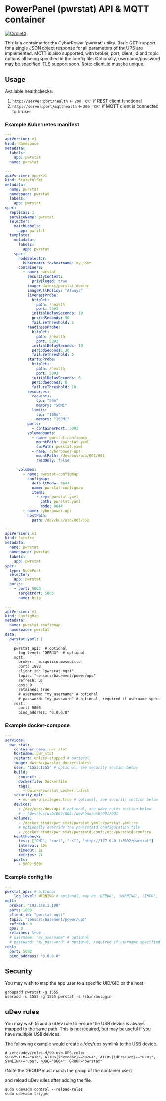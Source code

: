# PowerPanel (pwrstat) API & MQTT container

[![CircleCI](https://circleci.com/gh/DanielWinks/pwrstat_docker.svg?style=svg)](https://circleci.com/gh/DanielWinks/pwrstat_docker)

This is a container for the CyberPower 'pwrstat' utility.
Basic GET support for a single JSON object response for
all parameters of the UPS are implemented.
MQTT is also supported, with broker, port, client_id and topic
options all being specified in the config file.
Optionally, username/password may be specified.
TLS support soon.
Note: client_id must be unique.

## Usage

Available healthchecks:
1) `http://server:port/health` <- `200 'OK'` if REST client functional
1) `http://server:port/mqtthealth` <- `200 'OK'` if MQTT client is connected to broker

### Example Kubernetes manifest

```yaml
---
apiVersion: v1
kind: Namespace
metadata:
  labels:
    app: pwrstat
  name: pwrstat

---
apiVersion: apps/v1
kind: StatefulSet
metadata:
  name: pwrstat
  namespace: pwrstat
  labels:
    app: pwrstat
spec:
  replicas: 1
  serviceName: pwrstat
  selector:
    matchLabels:
      app: pwrstat
  template:
    metadata:
      labels:
        app: pwrstat
    spec:
      nodeSelector:
        kubernetes.io/hostname: my_host
      containers:
        - name: pwrstat
          securityContext:
            privileged: true
          image: dwinks/pwrstat_docker
          imagePullPolicy: "Always"
          livenessProbe:
            httpGet:
              path: /health
              port: 5003
            initialDelaySeconds: 10
            periodSeconds: 30
            failureThreshold: 5
          readinessProbe:
            httpGet:
              path: /health
              port: 5003
            initialDelaySeconds: 10
            periodSeconds: 30
            failureThreshold: 5
          startupProbe:
            httpGet:
              path: /health
              port: 5003
            initialDelaySeconds: 6
            periodSeconds: 6
            failureThreshold: 10
          resources:
            requests:
              cpu: "50m"
              memory: "50Mi"
            limits:
              cpu: "100m"
              memory: "100Mi"
          ports:
            - containerPort: 5003
          volumeMounts:
            - name: pwrstat-configmap
              mountPath: /pwrstat.yaml
              subPath: pwrstat.yaml
            - name: cyberpower-ups
              mountPath: /dev/bus/usb/001/001
              readOnly: false

      volumes:
        - name: pwrstat-configmap
          configMap:
            defaultMode: 0644
            name: pwrstat-configmap
            items:
              - key: pwrstat.yaml
                path: pwrstat.yaml
                mode: 0644
        - name: cyberpower-ups
          hostPath:
            path: /dev/bus/usb/003/002

---
apiVersion: v1
kind: Service
metadata:
  name: pwrstat
  namespace: pwrstat
  labels:
    app: pwrstat
spec:
  type: NodePort
  selector:
    app: pwrstat
  ports:
    - port: 5003
      targetPort: 5003
      name: http

---
apiVersion: v1
kind: ConfigMap
metadata:
  name: pwrstat-configmap
  namespace: pwrstat
data:
  pwrstat.yaml: |
    ---
    pwrstat_api:  # optional
      log_level: "DEBUG"  # optional
    mqtt:
      broker: "mosquitto.mosquitto"
      port: 1883
      client_id: "pwrstat_mqtt"
      topic: "sensors/basement/power/ups"
      refresh: 30
      qos: 0
      retained: true
      # username: "my_username" # optional
      # password: "my_password" # optional, required if username specified
    rest:
      port: 5003
      bind_address: "0.0.0.0"
```

### Example docker-compose

```yaml
---
services:
  pwr_stat:
    container_name: pwr_stat
    hostname: pwr_stat
    restart: unless-stopped # optional
    image: dwinks/pwrstat_docker:latest
    user: "1555:1555" # optional, see security section below
    build:
      context: .
      dockerfile: Dockerfile
      tags:
        - dwinks/pwrstat_docker:latest
    security_opt:
      - no-new-privileges:true # optional, see security section below
    devices:
      - /dev/ups:/dev/ups # optional, see udev rules section below
      # - /dev/bus/usb/003/003:/dev/bus/usb/001/001
    volumes:
      - /docker_binds/pwr_stat/pwrstat.yaml:/pwrstat.yaml:ro
      # Optionally override the powerstatd configuration file
      - /docker_binds/pwr_stat/pwrstatd.conf:/etc/pwrstatd.conf:ro
    healthcheck:
      test: ["CMD", "curl", "-sI", "http://127.0.0.1:5002/pwrstat"]
      interval: 30s
      timeout: 2s
      retries: 24
    ports:
      - 5002:5002
```

### Example config file

```yaml
---
pwrstat_api: # optional
    log_level: WARNING # optional, may be 'DEBUG', 'WARNING', 'INFO', 'CRITICAL'
mqtt:
  broker: "192.168.1.100"
  port: 1883
  client_id: "pwrstat_mqtt"
  topic: "sensors/basement/power/ups"
  refresh: 3
  qos: 0
  retained: true
  # username: "my_username" # optional
  # password: "my_password" # optional, required if username specified
rest:
  port: 5002
  bind_address: "0.0.0.0"
```


## Security

You may wish to map the app user to a specific UID/GID on the host.

```shell
groupadd pwrstat -g 1555
useradd -u 1555 -g 1555 pwrstat -s /sbin/nologin
```

## uDev rules

You may wish to add a uDev rule to ensure the USB device is always mapped to the same path.
This is not required, but may be useful if you have multiple USB devices.

The following example would create a /dev/ups symlink to the USB device.

```shell
# /etc/udev/rules.d/99-usb-UPS.rules
SUBSYSTEM=="usb", ATTRS{idVendor}=="0764", ATTRS{idProduct}=="0501", SYMLINK+="ups", MODE="0664", GROUP="pwrstat"
```

(Note the GROUP must match the group of the container user)

and reload uDev rules after adding the file.

```shell
sudo udevadm control --reload-rules
sudo udevadm trigger
```
